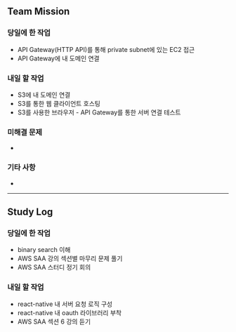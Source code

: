## Team Mission

### 당일에 한 작업
- API Gateway(HTTP API)를 통해 private subnet에 있는 EC2 접근
- API Gateway에 내 도메인 연결

### 내일 할 작업
- S3에 내 도메인 연결
- S3를 통한 웹 클라이언트 호스팅
- S3를 사용한 브라우저 - API Gateway를 통한 서버 연결 테스트

### 미해결 문제
-

### 기타 사항
-

--------
## Study Log

### 당일에 한 작업
- binary search 이해
- AWS SAA 강의 섹션별 마무리 문제 풀기
- AWS SAA 스터디 정기 회의

### 내일 할 작업
- react-native 내 서버 요청 로직 구성
- react-native 내 oauth 라이브러리 부착
- AWS SAA 섹션 6 강의 듣기
